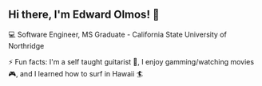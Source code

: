 ## Hi there, I'm Edward Olmos! 👋

💻 Software Engineer, MS Graduate - California State University of Northridge

⚡ Fun facts: I'm a self taught guitarist 🎸, I enjoy gamming/watching movies 🎮, and I learned how to surf in Hawaii 🏄

<!--
**EdwardOlmos/EdwardOlmos** is a ✨ _special_ ✨ repository because its `README.md` (this file) appears on your GitHub profile.

Here are some ideas to get you started:

- 🔭 I’m currently working on ...
- 🌱 I’m currently learning ...
- 👯 I’m looking to collaborate on ...
- 🤔 I’m looking for help with ...
- 💬 Ask me about ...
- 📫 How to reach me: ...
- 😄 Pronouns: ...
- ⚡ Fun fact: ...
-->
